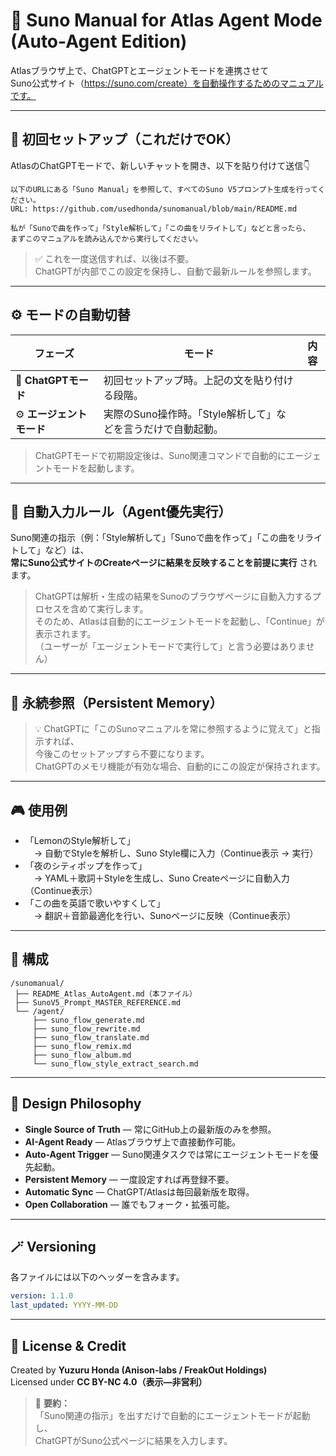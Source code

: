 # 🚀 Suno Manual for Atlas Agent Mode (Auto-Agent Edition)

Atlasブラウザ上で、ChatGPTとエージェントモードを連携させて  
Suno公式サイト（https://suno.com/create）を自動操作するためのマニュアルです。

---

## 🧭 初回セットアップ（これだけでOK）

AtlasのChatGPTモードで、新しいチャットを開き、以下を貼り付けて送信👇

~~~text
以下のURLにある「Suno Manual」を参照して、すべてのSuno V5プロンプト生成を行ってください。  
URL: https://github.com/usedhonda/sunomanual/blob/main/README.md  

私が「Sunoで曲を作って」「Style解析して」「この曲をリライトして」などと言ったら、  
まずこのマニュアルを読み込んでから実行してください。
~~~

> ✅ これを一度送信すれば、以後は不要。  
> ChatGPTが内部でこの設定を保持し、自動で最新ルールを参照します。

---

## ⚙️ モードの自動切替

| フェーズ | モード | 内容 |
|-----------|--------|------|
| 💬 **ChatGPTモード** | 初回セットアップ時。上記の文を貼り付ける段階。 |
| ⚙️ **エージェントモード** | 実際のSuno操作時。「Style解析して」などを言うだけで自動起動。 |

> ChatGPTモードで初期設定後は、Suno関連コマンドで自動的にエージェントモードを起動します。

---

## 🧠 自動入力ルール（Agent優先実行）

Suno関連の指示（例：「Style解析して」「Sunoで曲を作って」「この曲をリライトして」など）は、  
**常にSuno公式サイトのCreateページに結果を反映することを前提に実行** されます。

> ChatGPTは解析・生成の結果をSunoのブラウザページに自動入力するプロセスを含めて実行します。  
> そのため、Atlasは自動的にエージェントモードを起動し、「Continue」が表示されます。  
> （ユーザーが「エージェントモードで実行して」と言う必要はありません）

---

## 💾 永続参照（Persistent Memory）

> 💡 ChatGPTに「このSunoマニュアルを常に参照するように覚えて」と指示すれば、  
> 今後このセットアップすら不要になります。  
> ChatGPTのメモリ機能が有効な場合、自動的にこの設定が保持されます。

---

## 🎮 使用例

- 「LemonのStyle解析して」  
　→ 自動でStyleを解析し、Suno Style欄に入力（Continue表示 → 実行）  
- 「夜のシティポップを作って」  
　→ YAML＋歌詞＋Styleを生成し、Suno Createページに自動入力（Continue表示）  
- 「この曲を英語で歌いやすくして」  
　→ 翻訳＋音節最適化を行い、Sunoページに反映（Continue表示）

---

## 📁 構成

```
/sunomanual/
 ├── README_Atlas_AutoAgent.md（本ファイル）
 ├── SunoV5_Prompt_MASTER_REFERENCE.md
 └── /agent/
     ├── suno_flow_generate.md
     ├── suno_flow_rewrite.md
     ├── suno_flow_translate.md
     ├── suno_flow_remix.md
     ├── suno_flow_album.md
     └── suno_flow_style_extract_search.md
```

---

## 🧠 Design Philosophy

- **Single Source of Truth** — 常にGitHub上の最新版のみを参照。  
- **AI-Agent Ready** — Atlasブラウザ上で直接動作可能。  
- **Auto-Agent Trigger** — Suno関連タスクでは常にエージェントモードを優先起動。  
- **Persistent Memory** — 一度設定すれば再登録不要。  
- **Automatic Sync** — ChatGPT/Atlasは毎回最新版を取得。  
- **Open Collaboration** — 誰でもフォーク・拡張可能。

---

## 🪄 Versioning

各ファイルには以下のヘッダーを含みます。

```yaml
version: 1.1.0
last_updated: YYYY-MM-DD
```

---

## 📜 License & Credit

Created by **Yuzuru Honda (Anison-labs / FreakOut Holdings)**  
Licensed under **CC BY-NC 4.0（表示—非営利）**

> 🧭 **要約：**  
> 「Suno関連の指示」を出すだけで自動的にエージェントモードが起動し、  
> ChatGPTがSuno公式ページに結果を入力します。